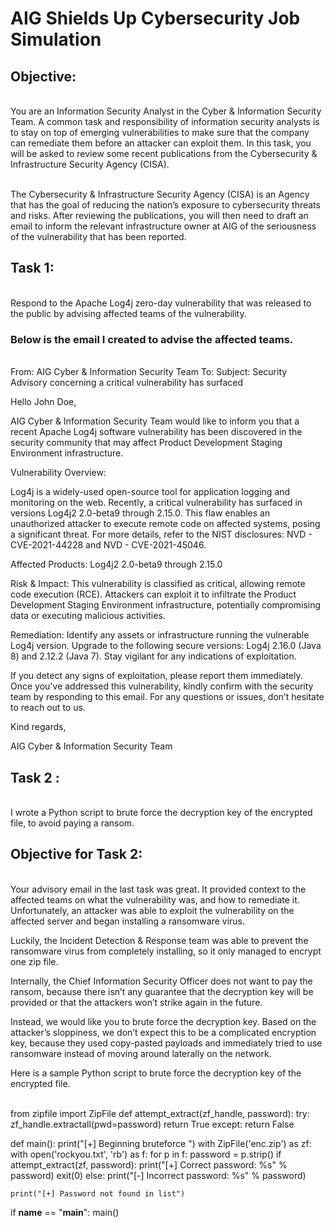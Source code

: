 <h1> AIG Shields Up Cybersecurity Job Simulation</h1>
<h2>Objective:</h2>
<br>You are an Information Security Analyst in the Cyber & Information Security Team.
A common task and responsibility of information security analysts is to stay on top of emerging vulnerabilities to make sure that the company can remediate them before an attacker can exploit them. 
In this task, you will be asked to review some recent publications from the Cybersecurity & Infrastructure Security Agency (CISA).</br>

<br>The Cybersecurity & Infrastructure Security Agency (CISA) is an Agency that has the goal of reducing the nation’s exposure to cybersecurity threats and risks. 
After reviewing the publications, you will then need to draft an email to inform the relevant infrastructure owner at AIG of the seriousness of the vulnerability that has been reported. 
</br>
<h2>Task 1: </h2>
<br> Respond to the Apache Log4j zero-day vulnerability that was released to the public by advising affected teams of the vulnerability.</br> 

<h3>Below is the email I created to advise the affected teams. </h3>

<br>From: AIG Cyber & Information Security Team
To: <affected team>
Subject: Security Advisory concerning  a critical vulnerability has surfaced

Hello John Doe,

AIG Cyber & Information Security Team would like to inform you that a recent Apache Log4j software vulnerability has been discovered in the security community that may affect Product Development Staging Environment infrastructure.

Vulnerability Overview:

Log4j is a widely-used open-source tool for application logging and monitoring on the web. Recently, a critical vulnerability has surfaced in versions Log4j2 2.0-beta9 through 2.15.0. 
This flaw enables an unauthorized attacker to execute remote code on affected systems, posing a significant threat. For more details, refer to the NIST disclosures: NVD - CVE-2021-44228 and NVD - CVE-2021-45046.

Affected Products:
Log4j2 2.0-beta9 through 2.15.0

Risk & Impact:
This vulnerability is classified as critical, allowing remote code execution (RCE). Attackers can exploit it to infiltrate the Product Development Staging Environment infrastructure, potentially compromising data or executing malicious activities.

Remediation:
Identify any assets or infrastructure running the vulnerable Log4j version.
Upgrade to the following secure versions: Log4j 2.16.0 (Java 8) and 2.12.2 (Java 7).
Stay vigilant for any indications of exploitation.

If you detect any signs of exploitation, please report them immediately. Once you've addressed this vulnerability, kindly confirm with the security team by responding to this email.
For any questions or issues, don’t hesitate to reach out to us.

Kind regards,

AIG Cyber & Information Security Team </br>

<h2>Task 2 : </h2>
<br> I wrote a Python script to brute force the decryption key of the encrypted file, to avoid paying a ransom. </br>

<h2>Objective for Task 2:  </h2>

<br>  Your advisory email in the last task was great. It provided context to the affected teams on what the vulnerability was, and how to remediate it. 
Unfortunately, an attacker was able to exploit the vulnerability on the affected server and began installing a ransomware virus. 

Luckily, the Incident Detection & Response team was able to prevent the ransomware virus from completely installing, so it only managed to encrypt one zip file. 

Internally, the Chief Information Security Officer does not want to pay the ransom, because there isn’t any guarantee that the decryption key will be provided or that the attackers won’t strike again in the future. 

Instead, we would like you to brute force the decryption key. Based on the attacker’s sloppiness, we don’t expect this to be a complicated encryption key, because they used copy-pasted payloads and immediately tried to use ransomware instead of moving around laterally on the network.

Here is a sample Python script to brute force the decryption key of the encrypted file. </br> 

<br> from zipfile import ZipFile
def attempt_extract(zf_handle, password):
    try:
        zf_handle.extractall(pwd=password)
        return True
    except:
        return False

def main():
    print("[+] Beginning bruteforce ")
    with ZipFile('enc.zip') as zf:
        with open('rockyou.txt', 'rb') as f:
            for p in f:
                password = p.strip()
                if attempt_extract(zf, password):
                    print("[+] Correct password: %s" % password)
                    exit(0)
                else:
                    print("[-] Incorrect password: %s" % password)

    print("[+] Password not found in list")

if __name__ == "__main__":
    main() </br>


 
 
 
 
 
 

 



